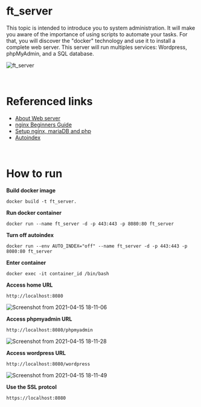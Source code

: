 # ft_server
This topic is intended to introduce you to system administration. It will make you aware of the importance of using scripts to automate your tasks.
For that, you will discover the "docker" technology and use it to install a complete web server. This server will run multiples services: Wordpress, phpMyAdmin, 
and a SQL database.

![ft_server](https://user-images.githubusercontent.com/51109408/117574595-de30be80-b118-11eb-9b76-7028e58cd10b.png)

<br>

# Referenced links
- [About Web server](https://developer.mozilla.org/en-US/docs/Learn/Common_questions/What_is_a_web_server)
- [nginx Beginners Guide](http://nginx.org/en/docs/beginners_guide.html)
- [Setup nginx, mariaDB and php](https://www.digitalocean.com/community/tutorials/how-to-install-linux-nginx-mariadb-php-lemp-stack-on-debian-10)
- [Autoindex](https://qiita.com/onokatio/items/4669b37644fe07d3aa80)

<br>

# How to run
**Build docker image**
```
docker build -t ft_server.
```

**Run docker container**
```
docker run --name ft_server -d -p 443:443 -p 8080:80 ft_server
```

**Turn off autoindex**
```
docker run --env AUTO_INDEX="off" --name ft_server -d -p 443:443 -p 8080:80 ft_server
```

**Enter container**
```
docker exec -it container_id /bin/bash
```

**Access home URL**
```
http://localhost:8080
```
![Screenshot from 2021-04-15 18-11-06](https://user-images.githubusercontent.com/51109408/114844911-388a7800-9e16-11eb-8394-46ed29c9fae0.png)


**Access phpmyadmin URL**
```
http://localhost:8080/phpmyadmin
```
![Screenshot from 2021-04-15 18-11-28](https://user-images.githubusercontent.com/51109408/114844990-4fc96580-9e16-11eb-9cb0-afbe1e716361.png)

**Access wordpress URL**
```
http://localhost:8080/wordpress
```
![Screenshot from 2021-04-15 18-11-49](https://user-images.githubusercontent.com/51109408/114845027-56f07380-9e16-11eb-95d8-9deb99276b5d.png)

**Use the SSL protcol**
```
https://localhost:8080
```
